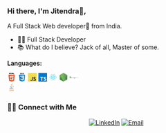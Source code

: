 ### Hi there, I'm Jitendra👦,
A Full Stack Web developer🎯 from India.

- 👨‍💻 Full Stack Developer
- 📚 What do I believe? Jack of all, Master of some.

**Languages:**  

<code><img height="20" src="https://raw.githubusercontent.com/github/explore/80688e429a7d4ef2fca1e82350fe8e3517d3494d/topics/html/html.png"></code>
<code><img height="20" src="https://raw.githubusercontent.com/github/explore/80688e429a7d4ef2fca1e82350fe8e3517d3494d/topics/css/css.png"></code>
<code><img height="20" src="https://raw.githubusercontent.com/github/explore/80688e429a7d4ef2fca1e82350fe8e3517d3494d/topics/javascript/javascript.png"></code>
<code><img height="20" src="https://raw.githubusercontent.com/github/explore/80688e429a7d4ef2fca1e82350fe8e3517d3494d/topics/typescript/typescript.png"></code>
<code><img height="20" src="https://raw.githubusercontent.com/github/explore/80688e429a7d4ef2fca1e82350fe8e3517d3494d/topics/react/react.png"></code>
<code><img height="20" src="https://raw.githubusercontent.com/github/explore/80688e429a7d4ef2fca1e82350fe8e3517d3494d/topics/nodejs/nodejs.png"></code>
<code><img height="20" src="https://raw.githubusercontent.com/github/explore/80688e429a7d4ef2fca1e82350fe8e3517d3494d/topics/mongodb/mongodb.png"></code>
<code> <img height="20" src="https://raw.githubusercontent.com/github/explore/master/topics/java/java.png" alt="Java Icon"></code>


<h3> 🤝🏻 Connect with Me </h3>

<p align="center">
 <!-- <a href="https://www.adityavsingh.com/"><img alt="Website" src="https://img.shields.io/badge/Website-www.adityavsingh.com-blue?style=flat-square&logo=google-chrome"></a> -->
<a href="https://www.linkedin.com/in/jitendra-patel-637362a5/"><img alt="LinkedIn" src="https://img.shields.io/badge/LinkedIn-Jitendra%20patel-blue?style=flat-square&logo=linkedin"></a>
<a href="mailto:pateljitendra055@gmail.com"><img alt="Email" src="https://img.shields.io/badge/pateljitendra055@gmail.com-blue?style=flat-square&logo=gmail"></a>
</p>

 <!--⭐️ From [Jitendra Patel](https://github.com/Jitendra1295)-->
